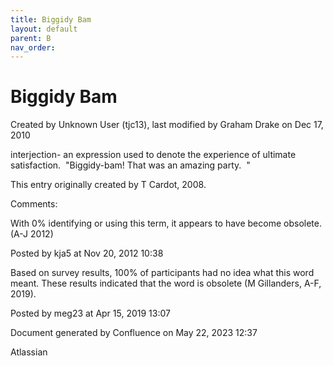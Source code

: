 ```yaml
---
title: Biggidy Bam
layout: default
parent: B
nav_order:
---
```


# Biggidy Bam

Created by  Unknown User (tjc13), last modified by  Graham Drake on Dec 17, 2010

interjection- an expression used to denote the experience of ultimate satisfaction.  &quot;Biggidy-bam! That was an amazing party.  &quot;

This entry originally created by T Cardot, 2008.

Comments:

With 0% identifying or using this term, it appears to have become obsolete. (A-J 2012)

Posted by kja5 at Nov 20, 2012 10:38

Based on survey results, 100% of participants had no idea what this word meant. These results indicated that the word is obsolete (M Gillanders, A-F, 2019).

Posted by meg23 at Apr 15, 2019 13:07

Document generated by Confluence on May 22, 2023 12:37

Atlassian
